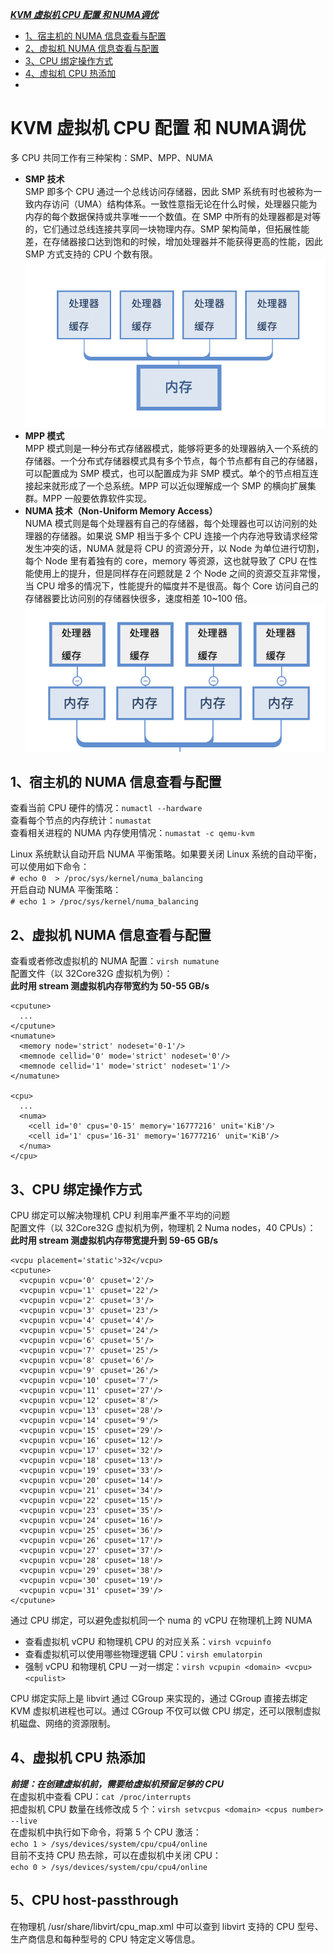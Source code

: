 ***[KVM 虚拟机 CPU 配置 和 NUMA调优](https://github.com/Leanna-Lee/MyNotes/blob/master/Virtualization/KVM%E8%99%9A%E6%8B%9F%E6%9C%BACPU%E9%85%8D%E7%BD%AE%E5%92%8CNUMA%E8%B0%83%E4%BC%98.md#kvm-%E8%99%9A%E6%8B%9F%E6%9C%BA-cpu-%E9%85%8D%E7%BD%AE-%E5%92%8C-numa%E8%B0%83%E4%BC%98)***
- [1、宿主机的 NUMA 信息查看与配置](https://github.com/Leanna-Lee/MyNotes/blob/master/Virtualization/KVM%E8%99%9A%E6%8B%9F%E6%9C%BACPU%E9%85%8D%E7%BD%AE%E5%92%8CNUMA%E8%B0%83%E4%BC%98.md#1%E5%AE%BF%E4%B8%BB%E6%9C%BA%E7%9A%84-numa-%E4%BF%A1%E6%81%AF%E6%9F%A5%E7%9C%8B%E4%B8%8E%E9%85%8D%E7%BD%AE)  
- [2、虚拟机 NUMA 信息查看与配置](https://github.com/Leanna-Lee/MyNotes/blob/master/Virtualization/KVM%E8%99%9A%E6%8B%9F%E6%9C%BACPU%E9%85%8D%E7%BD%AE%E5%92%8CNUMA%E8%B0%83%E4%BC%98.md#2%E8%99%9A%E6%8B%9F%E6%9C%BA-numa-%E4%BF%A1%E6%81%AF%E6%9F%A5%E7%9C%8B%E4%B8%8E%E9%85%8D%E7%BD%AE)  
- [3、CPU 绑定操作方式](https://github.com/Leanna-Lee/MyNotes/blob/master/Virtualization/KVM%E8%99%9A%E6%8B%9F%E6%9C%BACPU%E9%85%8D%E7%BD%AE%E5%92%8CNUMA%E8%B0%83%E4%BC%98.md#3cpu-%E7%BB%91%E5%AE%9A%E6%93%8D%E4%BD%9C%E6%96%B9%E5%BC%8F)  
- [4、虚拟机 CPU 热添加](https://github.com/Leanna-Lee/MyNotes/blob/master/Virtualization/KVM%E8%99%9A%E6%8B%9F%E6%9C%BACPU%E9%85%8D%E7%BD%AE%E5%92%8CNUMA%E8%B0%83%E4%BC%98.md#4%E8%99%9A%E6%8B%9F%E6%9C%BA-cpu-%E7%83%AD%E6%B7%BB%E5%8A%A0)  
- 
# KVM 虚拟机 CPU 配置 和 NUMA调优
多 CPU 共同工作有三种架构：SMP、MPP、NUMA  
- **SMP 技术**   
  SMP 即多个 CPU 通过一个总线访问存储器，因此 SMP 系统有时也被称为一致内存访问（UMA）结构体系。一致性意指无论在什么时候，处理器只能为内存的每个数据保持或共享唯一一个数值。在 SMP 中所有的处理器都是对等的，它们通过总线连接共享同一块物理内存。SMP 架构简单，但拓展性能差，在存储器接口达到饱和的时候，增加处理器并不能获得更高的性能，因此 SMP 方式支持的 CPU 个数有限。
![SMP架构.png](https://github.com/Leanna-Lee/MyNotes/blob/master/Virtualization/image/SMP%E6%9E%B6%E6%9E%84.png)
- **MPP 模式**   
  MPP 模式则是一种分布式存储器模式，能够将更多的处理器纳入一个系统的存储器。一个分布式存储器模式具有多个节点，每个节点都有自己的存储器，可以配置成为 SMP 模式，也可以配置成为非 SMP 模式。单个的节点相互连接起来就形成了一个总系统。MPP 可以近似理解成一个 SMP 的横向扩展集群。MPP 一般要依靠软件实现。
- **NUMA 技术（Non-Uniform Memory Access）**     
  NUMA 模式则是每个处理器有自己的存储器，每个处理器也可以访问别的处理器的存储器。如果说 SMP 相当于多个 CPU 连接一个内存池导致请求经常发生冲突的话，NUMA 就是将 CPU 的资源分开，以 Node 为单位进行切割，每个 Node 里有着独有的 core，memory 等资源，这也就导致了 CPU 在性能使用上的提升，但是同样存在问题就是 2 个 Node 之间的资源交互非常慢，当 CPU 增多的情况下，性能提升的幅度并不是很高。每个 Core 访问自己的存储器要比访问别的存储器快很多，速度相差 10~100 倍。
![NUMA架构.png](https://github.com/Leanna-Lee/MyNotes/blob/master/Virtualization/image/NUMA%E6%9E%B6%E6%9E%84.png)   
## 1、宿主机的 NUMA 信息查看与配置  
查看当前 CPU 硬件的情况：`numactl --hardware`  
查看每个节点的内存统计：`numastat`  
查看相关进程的 NUMA 内存使用情况：`numastat -c qemu-kvm`  

Linux 系统默认自动开启 NUMA 平衡策略。如果要关闭 Linux 系统的自动平衡，可以使用如下命令：  
`# echo 0  > /proc/sys/kernel/numa_balancing`    
开启自动 NUMA 平衡策略：  
`# echo 1 > /proc/sys/kernel/numa_balancing`  
## 2、虚拟机 NUMA 信息查看与配置  
查看或者修改虚拟机的 NUMA 配置：`virsh numatune`  
配置文件（以 32Core32G 虚拟机为例）：  
**此时用 stream 测虚拟机内存带宽约为 50-55 GB/s**    
```
<cputune>  
  ...   
</cputune>  
<numatune>  
  <memory node='strict' nodeset='0-1'/>  
  <memnode cellid='0' mode='strict' nodeset='0'/>
  <memnode cellid='1' mode='strict' nodeset='1'/>
</numatune>  

<cpu>  
  ...  
  <numa>  
    <cell id='0' cpus='0-15' memory='16777216' unit='KiB'/>  
    <cell id='1' cpus='16-31' memory='16777216' unit='KiB'/>   
  </numa>  
</cpu>
```  
## 3、CPU 绑定操作方式  
CPU 绑定可以解决物理机 CPU 利用率严重不平均的问题  
配置文件（以 32Core32G 虚拟机为例，物理机 2 Numa nodes，40 CPUs）：  
**此时用 stream 测虚拟机内存带宽提升到 59-65 GB/s**  
```
<vcpu placement='static'>32</vcpu>  
<cputune>   
  <vcpupin vcpu='0' cpuset='2'/>  
  <vcpupin vcpu='1' cpuset='22'/>  
  <vcpupin vcpu='2' cpuset='3'/>  
  <vcpupin vcpu='3' cpuset='23'/>  
  <vcpupin vcpu='4' cpuset='4'/>  
  <vcpupin vcpu='5' cpuset='24'/>  
  <vcpupin vcpu='6' cpuset='5'/>  
  <vcpupin vcpu='7' cpuset='25'/>  
  <vcpupin vcpu='8' cpuset='6'/>  
  <vcpupin vcpu='9' cpuset='26'/>  
  <vcpupin vcpu='10' cpuset='7'/>  
  <vcpupin vcpu='11' cpuset='27'/>  
  <vcpupin vcpu='12' cpuset='8'/>  
  <vcpupin vcpu='13' cpuset='28'/>  
  <vcpupin vcpu='14' cpuset='9'/>  
  <vcpupin vcpu='15' cpuset='29'/>  
  <vcpupin vcpu='16' cpuset='12'/>  
  <vcpupin vcpu='17' cpuset='32'/>  
  <vcpupin vcpu='18' cpuset='13'/>  
  <vcpupin vcpu='19' cpuset='33'/>  
  <vcpupin vcpu='20' cpuset='14'/>  
  <vcpupin vcpu='21' cpuset='34'/>  
  <vcpupin vcpu='22' cpuset='15'/>  
  <vcpupin vcpu='23' cpuset='35'/>  
  <vcpupin vcpu='24' cpuset='16'/>  
  <vcpupin vcpu='25' cpuset='36'/>  
  <vcpupin vcpu='26' cpuset='17'/>  
  <vcpupin vcpu='27' cpuset='37'/>  
  <vcpupin vcpu='28' cpuset='18'/>  
  <vcpupin vcpu='29' cpuset='38'/>  
  <vcpupin vcpu='30' cpuset='19'/>  
  <vcpupin vcpu='31' cpuset='39'/>  
</cputune>
```  
通过 CPU 绑定，可以避免虚拟机同一个 numa 的 vCPU 在物理机上跨 NUMA   
- 查看虚拟机 vCPU 和物理机 CPU 的对应关系：`virsh vcpuinfo`  
- 查看虚拟机可以使用哪些物理逻辑 CPU：`virsh emulatorpin`  
- 强制 vCPU 和物理机 CPU 一对一绑定：`virsh vcpupin <domain> <vcpu> <cpulist>`    
  
CPU 绑定实际上是 libvirt 通过 CGroup 来实现的，通过 CGroup 直接去绑定 KVM 虚拟机进程也可以。通过 CGroup 不仅可以做 CPU 绑定，还可以限制虚拟机磁盘、网络的资源限制。  
## 4、虚拟机 CPU 热添加
***前提：在创建虚拟机前，需要给虚拟机预留足够的 CPU***  
在虚拟机中查看 CPU：`cat /proc/interrupts`  
把虚拟机 CPU 数量在线修改成 5 个：`virsh setvcpus <domain> <cpus number> --live`  
在虚拟机中执行如下命令，将第 5 个 CPU 激活：  
`echo 1 > /sys/devices/system/cpu/cpu4/online`  
目前不支持 CPU 热去除，可以在虚拟机中关闭 CPU：  
`echo 0 > /sys/devices/system/cpu/cpu4/online`  
## 5、CPU host-passthrough  
在物理机 /usr/share/libvirt/cpu_map.xml 中可以查到 libvirt 支持的 CPU 型号、生产商信息和每种型号的 CPU 特定定义等信息。
